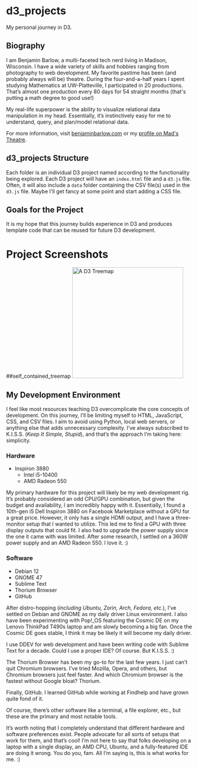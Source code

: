 # d3_projects

My personal journey in D3.

## Biography

I am Benjamin Barlow, a multi-faceted tech nerd living in Madison, Wisconsin. I have a wide variety of skills and hobbies ranging from photography to web development. My favorite pastime has been (and probably always will be) theatre. During the four-and-a-half years I spent studying Mathematics at UW-Platteville, I participated in 20 productions. That’s almost one production every 80 days for 54 straight months (that's putting a math degree to good use!)

My real-life superpower is the ability to visualize relational data manipulation in my head. Essentially, it’s instinctively easy for me to understand, query, and plan/model relational data.

For more information, visit [benjaminbarlow.com](http://benjaminbarlow.com/) or my [profile on Mad's Theatre](https://madstheatre.com/profile/benjamin-barlow).

## d3_projects Structure

Each folder is an individual D3 project named according to the functionality being explored. Each D3 project will have an `index.html` file and a `d3.js` file. Often, it will also include a `data` folder containing the CSV file(s) used in the `d3.js` file. Maybe I'll get fancy at some point and start adding a CSS file.

## Goals for the Project

It is my hope that this journey builds experience in D3 and produces template code that can be reused for future D3 development.

# Project Screenshots

##self_contained_treemap
<img src="screenshot.png" alt="A D3 Treemap" width="300" height=auto>

## My Development Environment

I feel like most resources teaching D3 overcomplicate the core concepts of development. On this journey, I’ll be limiting myself to HTML, JavaScript, CSS, and CSV files. I aim to avoid using Python, local web servers, or anything else that adds unnecessary complexity. I’ve always subscribed to K.I.S.S. (*Keep It Simple, Stupid*), and that’s the approach I’m taking here: simplicity.

### Hardware

- Inspiron 3880
  - Intel i5-10400
  - AMD Radeon 550

My primary hardware for this project will likely be my web development rig. It’s probably considered an odd CPU/GPU combination, but given the budget and availability, I am incredibly happy with it. Essentially, I found a 10th-gen i5 Dell Inspiron 3880 on Facebook Marketplace without a GPU for a great price. However, it only has a single HDMI output, and I have a three-monitor setup that I wanted to utilize. This led me to find a GPU with three display outputs that could fit. I also had to upgrade the power supply since the one it came with was limited. After some research, I settled on a 360W power supply and an AMD Radeon 550. I love it. :)

### Software

- Debian 12
- GNOME 47
- Sublime Text
- Thorium Browser
- GitHub

After distro-hopping (*including Ubuntu, Zorin, Arch, Fedora, etc.*), I’ve settled on Debian and GNOME as my daily driver Linux environment. I also have been experimenting with Pop!\_OS featuring the Cosmic DE on my Lenovo ThinkPad T490s laptop and am slowly becoming a big fan. Once the Cosmic DE goes stable, I think it may be likely it will become my daily driver.

I use DDEV for web development and have been writing code with Sublime Text for a decade. Could I use a proper IDE? Of course. But K.I.S.S. :)

The Thorium Browser has been my go-to for the last few years. I just can’t quit Chromium browsers. I’ve tried Mozilla, Opera, and others, but Chromium browsers just feel faster. And which Chromium browser is the fastest without Google bloat? Thorium.

Finally, GitHub. I learned GitHub while working at Findhelp and have grown quite fond of it.

Of course, there’s other software like a terminal, a file explorer, etc., but these are the primary and most notable tools.

It’s worth noting that I completely understand that different hardware and software preferences exist. People advocate for all sorts of setups that work for them, and that’s cool! I’m not here to say that folks developing on a laptop with a single display, an AMD CPU, Ubuntu, and a fully-featured IDE are doing it wrong. You do you, fam. All I’m saying is, this is what works for me. :)
